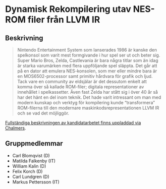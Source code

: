 # Dynamisk Rekompilering utav NES-ROM filer från LLVM IR 

## Beskrivning
>Nintendo Entertainment System som lanserades 1986 är kanske den spelkonsol som varit mest formgivande i hur spel ser ut och beter sig. Super Mario Bros, Zelda, Castlevania är bara några titlar som än idag är starka varumärken med flera uppföljande spel släppta. Det går att på en dator att emulera NES-konsolen, som mer eller mindre bara är en MOS6502-processor samt primitiv hårdvara för grafik och ljud. Tack vare en community av eldsjälar är det dessutom enkelt att komma över så kallade ROM-filer; digitala representationer av innehållet i spelkassetter. Även fast Zelda har stått sig i över 40 år så har det hänt en del inom teknik. Det hade varit intressant om man med modern kunskap och verktyg för kompilering kunde “transformera” ROM-filerna till den modernare maskinkodsrepresentationen LLVM IR och se vad det möjliggör. 



[Fullständiga beskrivningen av kandidatarbetet finns uppladdad via Chalmers](https://www.chalmers.se/SiteCollectionDocuments/CSE/Kandidatprojekt/DATX02_20_08_NES_ROM.pdf).


## Gruppmedlemmar
- Carl Blomqvist (D)
- Matilda Falkenby (IT)
- William Kalin (D)
- Felix Korch (D)
- Carl Lundgren (D)
- Markus Pettersson (IT)